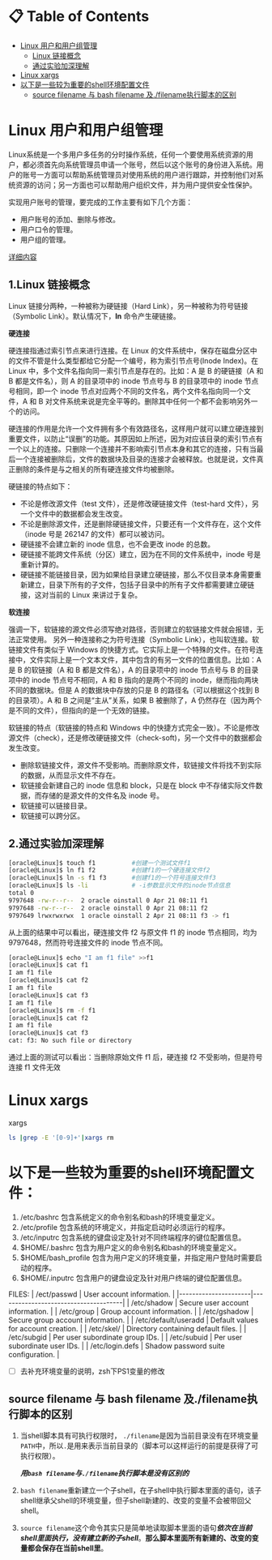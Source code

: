 # 📋 Table of Contents
* [Linux 用户和用户组管理](#linux-用户和用户组管理)
  * [Linux 链接概念](#1linux-链接概念)
  * [通过实验加深理解](#2通过实验加深理解)
* [Linux xargs](#linux-xargs)
* [以下是一些较为重要的shell环境配置文件](#以下是一些较为重要的shell环境配置文件)
  * [source filename 与 bash filename 及./filename执行脚本的区别](#source-filename-与-bash-filename-及filename执行脚本的区别) 

# Linux 用户和用户组管理

Linux系统是一个多用户多任务的分时操作系统，任何一个要使用系统资源的用户，都必须首先向系统管理员申请一个账号，然后以这个账号的身份进入系统。用户的账号一方面可以帮助系统管理员对使用系统的用户进行跟踪，并控制他们对系统资源的访问；另一方面也可以帮助用户组织文件，并为用户提供安全性保护。

实现用户账号的管理，要完成的工作主要有如下几个方面：

- 用户账号的添加、删除与修改。
- 用户口令的管理。
- 用户组的管理。

[详细内容](https://www.runoob.com/linux/linux-user-manage.html)

## 1.Linux 链接概念

Linux 链接分两种，一种被称为硬链接（Hard Link），另一种被称为符号链接（Symbolic Link）。默认情况下，**ln** 命令产生硬链接。

**硬连接**

硬连接指通过索引节点来进行连接。在 Linux 的文件系统中，保存在磁盘分区中的文件不管是什么类型都给它分配一个编号，称为索引节点号(Inode Index)。在 Linux 中，多个文件名指向同一索引节点是存在的。比如：A 是 B 的硬链接（A 和 B 都是文件名），则 A 的目录项中的 inode 节点号与 B 的目录项中的 inode 节点号相同，即一个 inode 节点对应两个不同的文件名，两个文件名指向同一个文件，A 和 B 对文件系统来说是完全平等的。删除其中任何一个都不会影响另外一个的访问。

硬连接的作用是允许一个文件拥有多个有效路径名，这样用户就可以建立硬连接到重要文件，以防止“误删”的功能。其原因如上所述，因为对应该目录的索引节点有一个以上的连接。只删除一个连接并不影响索引节点本身和其它的连接，只有当最后一个连接被删除后，文件的数据块及目录的连接才会被释放。也就是说，文件真正删除的条件是与之相关的所有硬连接文件均被删除。

硬链接的特点如下：
* 不论是修改源文件（test 文件），还是修改硬链接文件（test-hard 文件），另一个文件中的数据都会发生改变。
* 不论是删除源文件，还是删除硬链接文件，只要还有一个文件存在，这个文件（inode 号是 262147 的文件）都可以被访问。
* 硬链接不会建立新的 inode 信息，也不会更改 inode 的总数。
* 硬链接不能跨文件系统（分区）建立，因为在不同的文件系统中，inode 号是重新计算的。
* 硬链接不能链接目录，因为如果给目录建立硬链接，那么不仅目录本身需要重新建立，目录下所有的子文件，包括子目录中的所有子文件都需要建立硬链接，这对当前的 Linux 来讲过于复杂。

**软连接**

强调一下，软链接的源文件必须写绝对路径，否则建立的软链接文件就会报错，无法正常使用。
另外一种连接称之为符号连接（Symbolic Link），也叫软连接。软链接文件有类似于 Windows 的快捷方式。它实际上是一个特殊的文件。在符号连接中，文件实际上是一个文本文件，其中包含的有另一文件的位置信息。比如：A 是 B 的软链接（A 和 B 都是文件名），A 的目录项中的 inode 节点号与 B 的目录项中的 inode 节点号不相同，A 和 B 指向的是两个不同的 inode，继而指向两块不同的数据块。但是 A 的数据块中存放的只是 B 的路径名（可以根据这个找到 B 的目录项）。A 和 B 之间是“主从”关系，如果 B 被删除了，A 仍然存在（因为两个是不同的文件），但指向的是一个无效的链接。

软链接的特点（软链接的特点和 Windows 中的快捷方式完全一致）。不论是修改源文件（check），还是修改硬链接文件（check-soft)，另一个文件中的数据都会发生改变。
* 删除软链接文件，源文件不受影响。而删除原文件，软链接文件将找不到实际的数据，从而显示文件不存在。
* 软链接会新建自己的 inode 信息和 block，只是在 block 中不存储实际文件数据，而存储的是源文件的文件名及 inode 号。
* 软链接可以链接目录。
* 软链接可以跨分区。

## 2.通过实验加深理解

```bash
[oracle@Linux]$ touch f1          #创建一个测试文件f1
[oracle@Linux]$ ln f1 f2          #创建f1的一个硬连接文件f2
[oracle@Linux]$ ln -s f1 f3       #创建f1的一个符号连接文件f3
[oracle@Linux]$ ls -li            # -i参数显示文件的inode节点信息
total 0
9797648 -rw-r--r--  2 oracle oinstall 0 Apr 21 08:11 f1
9797648 -rw-r--r--  2 oracle oinstall 0 Apr 21 08:11 f2
9797649 lrwxrwxrwx  1 oracle oinstall 2 Apr 21 08:11 f3 -> f1
```

从上面的结果中可以看出，硬连接文件 f2 与原文件 f1 的 inode 节点相同，均为 9797648，然而符号连接文件的 inode 节点不同。

```bash
[oracle@Linux]$ echo "I am f1 file" >>f1
[oracle@Linux]$ cat f1
I am f1 file
[oracle@Linux]$ cat f2
I am f1 file
[oracle@Linux]$ cat f3
I am f1 file
[oracle@Linux]$ rm -f f1
[oracle@Linux]$ cat f2
I am f1 file
[oracle@Linux]$ cat f3
cat: f3: No such file or directory
```

通过上面的测试可以看出：当删除原始文件 f1 后，硬连接 f2 不受影响，但是符号连接 f1 文件无效

# Linux xargs

xargs

```bash
ls |grep -E '[0-9]+'|xargs rm
```

# 以下是一些较为重要的shell环境配置文件：

1. /etc/bashrc 包含系统定义的命令别名和bash的环境变量定义。
2. /etc/profile 包含系统的环境定义，并指定启动时必须运行的程序。
3. /etc/inputrc 包含系统的键盘设定及针对不同终端程序的键位配置信息。
4. $HOME/.bashrc 包含为用户定义的命令别名和bash的环境变量定义。
5. $HOME/bash_profile 包含为用户定义的环境变量，并指定用户登陆时需要启动的程序。
6. $HOME/.inputrc 包含用户的键盘设定及针对用户终端的键位配置信息。

FILES:
| /ect/passwd          | User account information.            |
|----------------------|--------------------------------------|
| /etc/shadow          | Secure user account information.     |
| /etc/group           | Group account information.           |
| /etc/gshadow         | Secure group account information.    |
| /etc/default/useradd | Default values for account creation. |
| /etc/skel/           | Directory containing default files.  |
| /etc/subgid          | Per user subordinate group IDs.      |
| /etc/subuid          | Per user subordinate user IDs.       |
| /etc/login.defs      | Shadow password suite configuration. |


- [ ]  去补充环境变量的说明，zsh下PS1变量的修改

## source filename 与 bash filename 及./filename执行脚本的区别

1. 当shell脚本具有可执行权限时， `./filename`是因为当前目录没有在环境变量`PATH`中，所以`.`是用来表示当前目录的（脚本可以这样运行的前提是获得了可执行权限）。
    
    ***用`bash filename`与`./filename`执行脚本是没有区别的***
    
2. `bash filename`重新建立一个子shell，在子shell中执行脚本里面的语句，该子shell继承父shell的环境变量，但子shell新建的、改变的变量不会被带回父shell。
3. `source filename`这个命令其实只是简单地读取脚本里面的语句***依次在当前shell里面执行，没有建立新的子shell***。**那么脚本里面所有新建的、改变的变量都会保存在当前shell里**。
